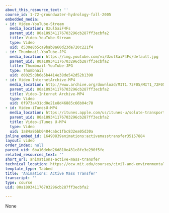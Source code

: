 ```yaml
---
about_this_resource_text: ''
course_id: 1-72-groundwater-hydrology-fall-2005
embedded_media:
- id: Video-YouTube-Stream
  media_location: UzulSaiF4Fs
  parent_uid: 80a189341176703296cb287ff3ecbfa2
  title: Video-YouTube-Stream
  type: Video
  uid: d530e8b5ca9bab8a60d23de720c221f4
- id: Thumbnail-YouTube-JPG
  media_location: https://img.youtube.com/vi/UzulSaiF4Fs/default.jpg
  parent_uid: 80a189341176703296cb287ff3ecbfa2
  title: Thumbnail-YouTube-JPG
  type: Thumbnail
  uid: d0025c8b6e5b4414e38de542d52b1390
- id: Video-InternetArchive-MP4
  media_location: http://www.archive.org/download/MIT1.72F05/MIT1_72F05_st_advective_220k.mp4
  parent_uid: 80a189341176703296cb287ff3ecbfa2
  title: Video-Internet Archive-MP4
  type: Video
  uid: 0f973a431cd0e21e8d46885c66b04c78
- id: Video-iTunesU-MP4
  media_location: https://itunes.apple.com/us/itunes-u/solute-transport-active-mass/id626973433?i=139922925
  parent_uid: 80a189341176703296cb287ff3ecbfa2
  title: Video-iTunes U-MP4
  type: Video
  uid: 1a84a86bb0484cabc1fbc832ea05d30a
inline_embed_id: 16490839animations:activemasstransfer35157884
layout: video
order_index: null
parent_uid: 6ba16debd26d810e431c8fe3e290f5fe
related_resources_text: ''
short_url: animations-active-mass-transfer
technical_location: https://ocw.mit.edu/courses/civil-and-environmental-engineering/1-72-groundwater-hydrology-fall-2005/solute-transport/animations-active-mass-transfer
template_type: Tabbed
title: 'Animations: Active Mass Transfer'
transcript: ''
type: course
uid: 80a189341176703296cb287ff3ecbfa2

---
```

None